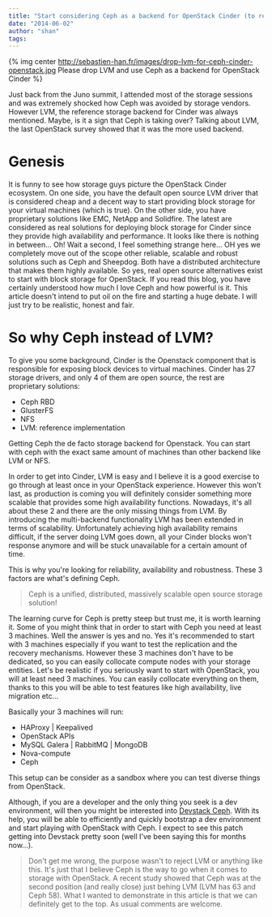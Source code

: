 ```yaml
---
title: "Start considering Ceph as a backend for OpenStack Cinder (to replace LVM)"
date: "2014-06-02"
author: "shan"
tags: 
---
```


{% img center http://sebastien-han.fr/images/drop-lvm-for-ceph-cinder-openstack.jpg Please drop LVM and use Ceph as a backend for OpenStack Cinder %}

Just back from the Juno summit, I attended most of the storage sessions and was extremely shocked how Ceph was avoided by storage vendors. However LVM, the reference storage backend for Cinder was always mentioned. Maybe, is it a sign that Ceph is taking over? Talking about LVM, the last OpenStack survey showed that it was the more used backend.

  

# Genesis

It is funny to see how storage guys picture the OpenStack Cinder ecosystem. On one side, you have the default open source LVM driver that is considered cheap and a decent way to start providing block storage for your virtual machines (which is true). On the other side, you have proprietary solutions like EMC, NetApp and Solidfire. The latest are considered as real solutions for deploying block storage for Cinder since they provide high availability and performance. It looks like there is nothing in between... Oh! Wait a second, I feel something strange here... OH yes we completely move out of the scope other reliable, scalable and robust solutions such as Ceph and Sheepdog. Both have a distributed architecture that makes them highly available. So yes, real open source alternatives exist to start with block storage for OpenStack. If you read this blog, you have certainly understood how much I love Ceph and how powerful is it. This article doesn't intend to put oil on the fire and starting a huge debate. I will just try to be realistic, honest and fair.

  

# So why Ceph instead of LVM?

To give you some background, Cinder is the Openstack component that is responsible for exposing block devices to virtual machines. Cinder has 27 storage drivers, and only 4 of them are open source, the rest are proprietary solutions:

- Ceph RBD
- GlusterFS
- NFS
- LVM: reference implementation

Getting Ceph the de facto storage backend for Openstack. You can start with ceph with the exact same amount of machines than other backend like LVM or NFS.

In order to get into Cinder, LVM is easy and I believe it is a good exercise to go through at least once in your OpenStack experience. However this won't last, as production is coming you will definitely consider something more scalable that provides some high availability functions. Nowadays, it's all about these 2 and there are the only missing things from LVM. By introducing the multi-backend functionality LVM has been extended in terms of scalability. Unfortunately achieving high availability remains difficult, if the server doing LVM goes down, all your Cinder blocks won't response anymore and will be stuck unavailable for a certain amount of time.

This is why you're looking for reliability, availability and robustness. These 3 factors are what's defining Ceph.

  

> Ceph is a unified, distributed, massively scalable open source storage solution!

  

The learning curve for Ceph is pretty steep but trust me, it is worth learning it. Some of you might think that in order to start with Ceph you need at least 3 machines. Well the answer is yes and no. Yes it's recommended to start with 3 machines especially if you want to test the replication and the recovery mechanisms. However these 3 machines don't have to be dedicated, so you can easily collocate compute nodes with your storage entities. Let's be realistic if you seriously want to start with OpenStack, you will at least need 3 machines. You can easily collocate everything on them, thanks to this you will be able to test features like high availability, live migration etc...

Basically your 3 machines will run:

- HAProxy | Keepalived
- OpenStack APIs
- MySQL Galera | RabbitMQ | MongoDB
- Nova-compute
- Ceph

This setup can be consider as a sandbox where you can test diverse things from OpenStack.

Although, if you are a developer and the only thing you seek is a dev environment, will then you might be interested into [Devstack Ceph](https://review.openstack.org/#/c/65113/). With its help, you will be able to efficiently and quickly bootstrap a dev environment and start playing with OpenStack with Ceph. I expect to see this patch getting into Devstack pretty soon (well I've been saying this for months now...).

  

  

> Don't get me wrong, the purpose wasn't to reject LVM or anything like this. It's just that I believe Ceph is the way to go when it comes to storage with OpenStack. A recent study showed that Ceph was at the second position (and really close) just behing LVM (LVM has 63 and Ceph 58). What I wanted to demonstrate in this article is that we can definitely get to the top. As usual comments are welcome.
